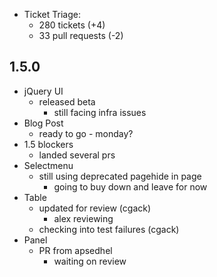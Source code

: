 * Ticket Triage:
  * 280 tickets (+4)
  * 33 pull requests (-2)

## 1.5.0
* jQuery UI
  * released beta
    * still facing infra issues
* Blog Post
  * ready to go - monday?
* 1.5 blockers
  * landed several prs
* Selectmenu
  * still using deprecated pagehide in page
    * going to buy down and leave for now
* Table
  * updated for review (cgack)
    * alex reviewing
  * checking into test failures (cgack)
* Panel
  * PR from apsedhel
    * waiting on review
